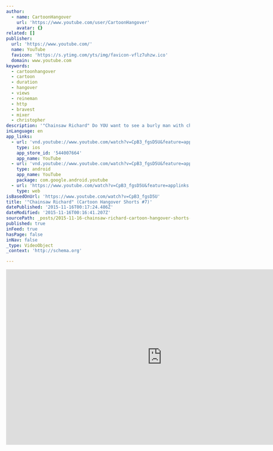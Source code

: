 ```yaml
---
author:
  - name: CartoonHangover
    url: 'https://www.youtube.com/user/CartoonHangover'
    avatar: {}
related: []
publisher:
  url: 'https://www.youtube.com/'
  name: YouTube
  favicon: 'https://s.ytimg.com/yts/img/favicon-vflz7uhzw.ico'
  domain: www.youtube.com
keywords:
  - cartoonhangover
  - cartoon
  - duration
  - hangover
  - views
  - reineman
  - http
  - bravest
  - mixer
  - christopher
description: '"Chainsaw Richard" Do YOU want to see a burly man with chainsaws? Well, so do Tiny Ghost and Ramses. Brought to you by the creator of Feel Afraid, Christopher Reineman. Subscribe for more cartoons!'
inLanguage: en
app_links:
  - url: 'vnd.youtube://www.youtube.com/watch?v=CpB3_fgsD5U&feature=applinks'
    type: ios
    app_store_id: '544007664'
    app_name: YouTube
  - url: 'vnd.youtube://www.youtube.com/watch?v=CpB3_fgsD5U&feature=applinks'
    type: android
    app_name: YouTube
    package: com.google.android.youtube
  - url: 'https://www.youtube.com/watch?v=CpB3_fgsD5U&feature=applinks'
    type: web
isBasedOnUrl: 'https://www.youtube.com/watch?v=CpB3_fgsD5U'
title: '"Chainsaw Richard" (Cartoon Hangover Shorts #7)'
datePublished: '2015-11-16T00:17:24.486Z'
dateModified: '2015-11-16T00:16:41.207Z'
sourcePath: _posts/2015-11-16-chainsaw-richard-cartoon-hangover-shorts-7.md
published: true
inFeed: true
hasPage: false
inNav: false
_type: VideoObject
_context: 'http://schema.org'

---
```

<iframe src="https://cdn.embedly.com/widgets/media.html?src=https%3A%2F%2Fwww.youtube.com%2Fembed%2FCpB3_fgsD5U%3Ffeature%3Doembed&amp;url=https%3A%2F%2Fwww.youtube.com%2Fwatch%3Fv%3DCpB3_fgsD5U&amp;image=https%3A%2F%2Fi.ytimg.com%2Fvi%2FCpB3_fgsD5U%2Fhqdefault.jpg&amp;key=b7d04c9b404c499eba89ee7072e1c4f7&amp;type=text%2Fhtml&amp;schema=youtube" width="854" height="480" scrolling="no" frameborder="0" allowfullscreen="allowfullscreen" style=""></iframe>
